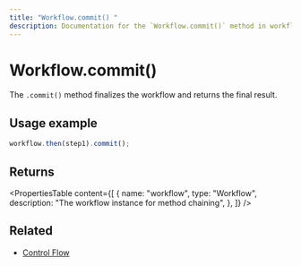 ```yaml
---
title: "Workflow.commit() "
description: Documentation for the `Workflow.commit()` method in workflows, which finalizes the workflow and returns the final result.
---
```


# Workflow.commit()

The `.commit()` method finalizes the workflow and returns the final result.

## Usage example

```typescript copy
workflow.then(step1).commit();
```

## Returns

<PropertiesTable
content={[
{
name: "workflow",
type: "Workflow",
description: "The workflow instance for method chaining",
},
]}
/>

## Related

- [Control Flow](/docs/workflows/control-flow)
